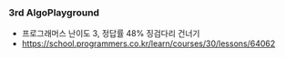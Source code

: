### 3rd AlgoPlayground

- 프로그래머스 난이도 3, 정답률 48% 징검다리 건너기
- https://school.programmers.co.kr/learn/courses/30/lessons/64062